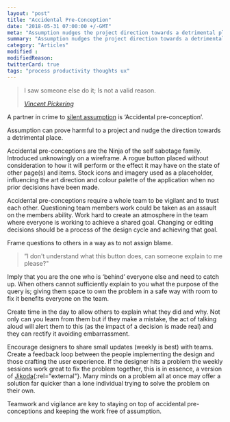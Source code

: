 ```yaml
---
layout: "post"
title: "Accidental Pre-Conception"
date: "2018-05-31 07:00:00 +/-GMT"
meta: "Assumption nudges the project direction towards a detrimental place"
summary: "Assumption nudges the project direction towards a detrimental place"
category: "Articles"
modified :
modifiedReason:
twitterCard: true
tags: "process productivity thoughts ux"
---
```


<blockquote>
    <p>I saw someone else do it; Is not a valid reason.</p>
    <footer>
       <cite><a href="https://vincentp.me">Vincent Pickering</a></cite>
    </footer>
</blockquote>

A partner in crime to [silent assumption]({{site.url}}/blog/silent-assumption) is ‘Accidental pre-conception’.

Assumption can prove harmful to a project and nudge the direction towards a detrimental place.

Accidental pre-conceptions are the Ninja of the self sabotage family. Introduced unknowingly on a wireframe. A rogue button placed without consideration to how it will perform or the effect it may have on the state of other page(s) and items. Stock icons and imagery used as a placeholder, influencing the art direction and colour palette of the application when no prior decisions have been made.

Accidental pre-conceptions require a whole team to be vigilant and to trust each other. Questioning team members work could be taken as an assault on the members ability. Work hard to create an atmosphere in the team where everyone is working to achieve a shared goal. Changing or editing decisions should be a process of the design cycle and achieving that goal.

Frame questions to others in a way as to not assign blame.

> ”I don't understand what this button does, can someone explain to me please?"

Imply that you are the one who is ‘behind’ everyone else and need to catch up. When others cannot sufficiently explain to you what the purpose of the query is; giving them space to own the problem in a safe way with room to fix it benefits everyone on the team.

Create time in the day to allow others to explain what they did and why. Not only can you learn from them but if they make a mistake, the act of talking aloud will alert them to this (as the impact of a decision is made real) and they can rectify it avoiding embarrassment.

Encourage designers to share small updates (weekly is best) with teams. Create a feedback loop between the people implementing the design and those crafting the user experience. If the designer hits a problem the weekly sessions work great to fix the problem together, this is in essence, a version of [Jikoda](https://www.toyota-global.com/company/vision_philosophy/toyota_production_system/jidoka.html){:rel="external"}. Many minds on a problem all at once may offer a solution far quicker than a lone individual trying to solve the problem on their own.

Teamwork and vigilance are key to staying on top of accidental pre-conceptions and keeping the work free of assumption.
